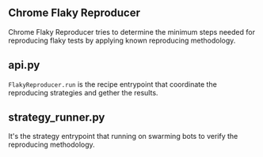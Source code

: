 Chrome Flaky Reproducer
-----------------------

Chrome Flaky Reproducer tries to determine the minimum steps needed for reproducing flaky tests by applying known reproducing methodology.

## api.py

`FlakyReproducer.run` is the recipe entrypoint that coordinate the reproducing strategies and gether the results.

## strategy_runner.py

It's the strategy entrypoint that running on swarming bots to verify the reproducing methodology.
